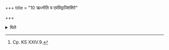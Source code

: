 +++
title = "10 ऋध्नोति य एवंविद्वाञ्शिशिरे"

+++

<details><summary>थिते</summary>

10. he prospers knowing thus gets himself consecrated in the cold season stands up (completes) in the spring”-thus is known for Brāhmaṇa-text.[^1]  

[^1]: Cp. KS XXIV.9.  
</details>
